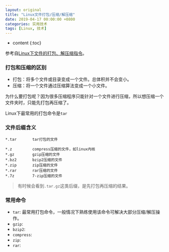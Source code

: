 ```yaml
---
layout: original
title: "Linux文件打包/压缩/解压缩"
date: 2019-04-17 00:00:00 +0800 
categories: 实用技术
tags: [Linux, 技术]
---
```

* content
{:toc}

参考自[Linux下文件的打包、解压缩指令](https://www.cnblogs.com/yhjoker/p/7568680.html)。

<!-- more -->
### 打包和压缩的区别
* 打包：将多个文件或目录变成一个文件。总体积并不会变小。
* 压缩：将一个文件通过压缩算法变成一个小文件。

为什么要打包呢？因为很多压缩程序只能针对一个文件进行压缩，所以想压缩一个文件夹时，只能先打包再压缩了。

Linux下最常用的打包命令是`tar`

### 文件后缀含义

```
*.tar       tar打包的文件

*.z         compress压缩的文件，如linux内核
*.gz        gzip压缩的文件
*.bz2       bzip2压缩的文件
*.zip       zip压缩的文件
*.rar       rar压缩的文件
*.7z        7-zip压缩的文件
```
> 有时候会看到`.tar.gz`这类后缀，是先打包再压缩的结果。

### 常用命令
* `tar`: 最常用打包命令，一般情况下熟练使用该命令可解决大部分压缩/解压操作。
* `gzip`: 
* `bzip2`: 
* `compress`: 
* `zip`: 
* `rar`: 